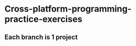# C r o s s - p l a t f o r m - p r o g r a m m i n g - p r a c t i c e - e x e r c i s e s
## Each branch is 1 project
 
 

